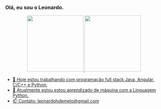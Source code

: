 ### Olá, eu sou o Leonardo. 

<div align="center">
  <a href="https://github.com/leonardohdemelo">
  <img height="180em" src="https://github-readme-stats.vercel.app/api?username=leonardohdemelo&show_icons=true&theme=dracula&include_all_commits=true&count_private=true"/>
  <img height="180em" src="https://github-readme-stats.vercel.app/api/top-langs/?username=leonardohdemelo&layout=compact&langs_count=7&theme=dracula"/>
</div>

- 🔭 Hoje estou trabalhando com programação full stack Java, Angular, C/C++ e Python.
- 🌱 Atualmente estou estou aprendizado de máquina com a Linguagem Python. 
- 📫 Contato: leonardohdemelo@gmail.com
